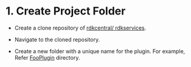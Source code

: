 # 1. Create Project Folder

- Create a clone repository of [rdkcentral/ rdkservices](https://github.com/rdkcentral/rdkservices).

- Navigate to the cloned repository.

- Create a new folder with a unique name for the plugin. For example, Refer [FooPlugin](../developerguide/FooPlugin) directory.